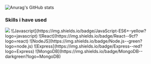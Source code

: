 <p align="center">

  ![Anurag's GitHub stats](https://github-readme-stats.vercel.app/api?username=ohmink&show_icons=true&theme=dracula)

  ### Skills i have used
  <img src="https://img.shields.io/badge/HTML5-#E34F26?style=for-the-badge&logo=HTML5&logoColor=white"/>
  ![Javascript](https://img.shields.io/badge/JavaScript-ES6+-yellow?logo=javascript)
  ![React](https://img.shields.io/badge/React--9cf?logo=react)
  ![NodeJS](https://img.shields.io/badge/Node.js--green?logo=node.js)
  ![Express](https://img.shields.io/badge/Express--red?logo=Express)
  ![MongoDB](https://img.shields.io/badge/MongoDB--darkgreen?logo=MongoDB)
 


